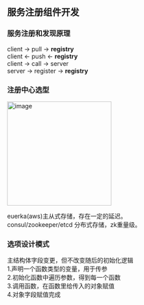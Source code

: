 ## 服务注册组件开发
### 服务注册和发现原理  
  client -> pull -> **registry**  
  client <- push <- **registry**  
  client -> call -> server  
  server -> register -> **registry**  
### 注册中心选型
<img width="243" alt="image" src="https://github.com/ayiio/studyGo/assets/61615400/e1b80c19-fbe0-4f56-a644-9b7e31a0326f"> 

euerka(aws)主从式存储，存在一定的延迟。  
consul/zookeeper/etcd 分布式存储，zk重量级。  
### 选项设计模式
主结构体字段变更，但不改变随后的初始化逻辑  
1.声明一个函数类型的变量，用于传参  
2.初始化函数中遍历参数，得到每一个函数  
3.调用函数，在函数里给传入的对象赋值  
4.对象字段赋值完成  
